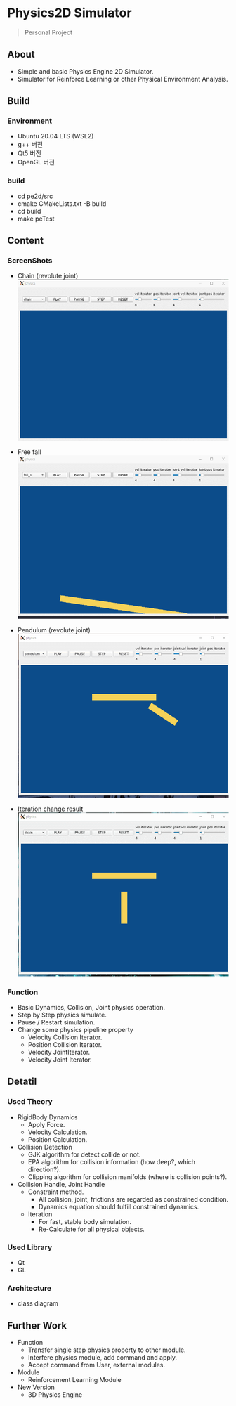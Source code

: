 # Physics2D Simulator

> Personal Project

## About


- Simple and basic Physics Engine 2D Simulator.
- Simulator for Reinforce Learning or other Physical Environment Analysis.

## Build


### Environment

- Ubuntu 20.04 LTS (WSL2)
- g++ 버전
- Qt5 버전
- OpenGL 버전

### build

- cd pe2d/src
- cmake CMakeLists.txt -B build
- cd build
- make peTest

## Content


### ScreenShots
* Chain (revolute joint)
![](/images/chain.gif)

* Free fall
![](/images/fall.gif)

* Pendulum (revolute joint)
![](/images/pendulum.gif)

* Iteration change result
![](/images/iteration.gif)

### Function

- Basic Dynamics, Collision, Joint physics operation.
- Step by Step physics simulate.
- Pause / Restart simulation.
- Change some physics pipeline property
    - Velocity Collision Iterator.
    - Position Collision Iterator.
    - Velocity JointIterator.
    - Velocity Joint Iterator.

## Detatil


### Used Theory

- RigidBody Dynamics
    - Apply Force.
    - Velocity Calculation.
    - Position Calculation.
- Collision Detection
    - GJK algorithm for detect collide or not.
    - EPA algorithm for collision information (how deep?, which direction?).
    - Clipping algorithm for collision manifolds (where is collision points?).
- Collision Handle, Joint  Handle
    - Constraint method.
        - All collision, joint, frictions are regarded as constrained condition.
        - Dynamics equation should fulfill constrained dynamics.
    - Iteration
        - For fast, stable body simulation.
        - Re-Calculate for all physical objects.

### Used Library

- Qt
- GL

### Architecture

- class diagram

## Further Work


- Function
    - Transfer single step physics property to other module.
    - Interfere physics module, add command and apply.
    - Accept command from User, external modules.
- Module
    - Reinforcement Learning Module
- New Version
    - 3D Physics Engine
